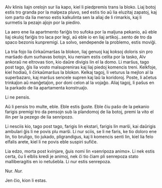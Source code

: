 Alv klinis liajn orelojn sur lia kapo, kiel li piedpremis trans la bloko. Liaj botoj estis tro granda por la malpeza pluvo, sed estis tio aŭ lia eluzitaj zapatoj, kaj iom parto da lia menso estis kalkulinta sen la aliaj de li rimarkis, kaj li surmetis la pezajn aĵojn por la piediro.

La aero ene lia apartmento fariĝis tro sufoka por la maljuna pekanio, aŭ eble liaj okuloj fariĝis tro laca por legi, aŭ eble io en liaj artikoj...sento de tro da spaco bezonis kunpremigi. La solvo, sendepende la problemo, estis moviĝi.

La tria fojo lia ĉirkaŭmarŝas la blokon, liaj genuoj kaj koksoj doloris sin pro marŝado dum surhavas botojn, kiu neniam estis celita por la tasko, Alv ankoraŭ ne eltrovas tion, kio daŭre divigis lin el la domo. Li marŝus, tago post tago, ĝis lia vosto malsupreniras kaj liaj piedoj komencis treni. Kelkfoje, kiel hodiaŭ, li ĉirkaŭmarŝus la blokon. Kelkaj tagoj, li veturus la mejlon al la superbazaro, kaj marŝus sencele supren kaj laŭ la koridoroj. Poste, li aĉetus trinkaĵon aŭ manĝetaĵon, por doni celon al la vojaĝo. Aliaj tagoj, li paŝus en la parkado de lia apartamenta konstruaĵo.

Li ne pensis.

Aŭ li pensis tro multe, eble. Eble estis ĝuste. Eble ĉiu paŝo de la pekanio farigis premigi tro da pensojn sub la plandomoj de lia botoj, premi la vito el ilin per la pezego de lia senripozo.

Li nesciis kio, tago post tago, farigis lin ekstari, farigis lin marŝi, kai daŭrigis ambulari ĝis li ne povis plu marŝi. Li nur sciis, se li ne faris, ke tio doloro ene lin, tio bruligo, tio jukado, pligrandigus, kaj li komencis senti lin, kiel lia felo elfalis arete, kiel li ne povis eble suspiri sufiĉe.

Lia edzo, morta post kvinjare, ĝuis nomi lin «senripoza animo». Li nek estis certa, ĉu li elblis kredi je animoj, nek ĉi tio ĉiam pli senrepoza stato malliberagitis en io netuŝebla. Li nur estis senrepoza.

Nur. *Nur.*

Jen ĉio, kion li estas.
